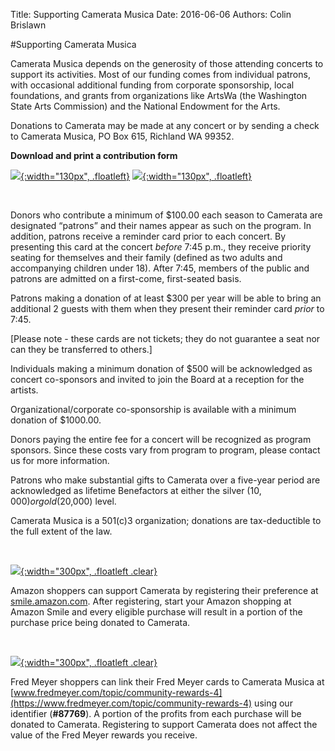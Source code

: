Title: Supporting Camerata Musica
Date: 2016-06-06
Authors: Colin Brislawn

#Supporting Camerata Musica

Camerata Musica depends on the generosity of those attending concerts to support its activities. Most of our funding comes from individual patrons, with occasional additional funding from corporate sponsorship, local foundations, and grants from organizations like ArtsWa (the Washington State Arts Commission) and the National Endowment for the Arts.

Donations to Camerata may be made at any concert or by sending a check to Camerata Musica, PO Box 615, Richland WA 99352.

**Download and print a contribution form**

[![ ]({filename}/images/256-pdf-icon.png){:width="130px", .floatleft}]({filename}/images/DonorForm.pdf)
[![ ]({filename}/images/256-word-icon.png){:width="130px", .floatleft}]({filename}/images/DonorForm.doc)

<p class="clear">&nbsp;</p>

Donors who contribute a minimum of $100.00 each season to Camerata are designated “patrons” and their names appear as such on the program. In addition, patrons receive a reminder card prior to each concert. By presenting this card at the concert _before_ 7:45 p.m., they receive priority seating for themselves and their family (defined as two adults and accompanying children under 18). After 7:45, members of the public and patrons are admitted on a first-come, first-seated basis.

Patrons making a donation of at least $300 per year will be able to bring an additional 2 guests with them when they present their reminder card _prior_ to 7:45.

[Please note - these cards are not tickets; they do not guarantee a seat nor can they be transferred to others.]

Individuals making a minimum donation of $500 will be acknowledged as concert co-sponsors and invited to join the Board at a reception for the artists.  

Organizational/corporate co-sponsorship is available with a minimum donation of $1000.00.

Donors paying the entire fee for a concert will be recognized as program sponsors. Since these costs vary from program to program, please contact us for more information.

Patrons who make substantial gifts to Camerata over a five-year period are acknowledged as lifetime Benefactors at either the silver ($10,000) or gold ($20,000) level.

Camerata Musica is a 501(c)3 organization; donations are tax-deductible to the full extent of the law.

<br>

<a name="shop"></a>

[![ ]({filename}/images/AmazonSmile-logo.png){:width="300px", .floatleft .clear}](https://smile.amazon.com/gp/chpf/homepage/ref=smi_se_ssr_srch_stsr?q=camerata+musica+richland)

Amazon shoppers can support Camerata by registering their preference at [smile.amazon.com](https://smile.amazon.com/gp/chpf/homepage/ref=smi_se_ssr_srch_stsr?q=camerata+musica+richland). After registering, start your Amazon shopping at Amazon Smile and every eligible purchase will result in a portion of the purchase price being donated to Camerata.

<br>

[![ ]({filename}/images/FMCommunity-logo.png){:width="300px", .floatleft .clear}](https://www.fredmeyer.com/topic/community-rewards-4)

Fred Meyer shoppers can link their Fred Meyer cards to Camerata Musica at [www.fredmeyer.com/topic/community-rewards-4](https://www.fredmeyer.com/topic/community-rewards-4) using our identifier (**#87769**). A portion of the profits from each purchase will be donated to Camerata. Registering to support Camerata does not affect the value of the Fred Meyer rewards you receive.
